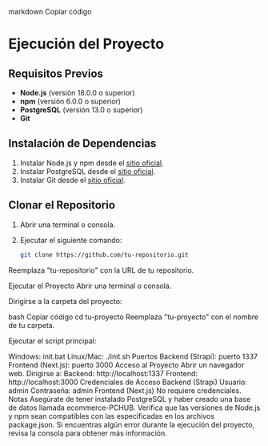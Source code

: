 markdown
Copiar código
# Ejecución del Proyecto

## Requisitos Previos
- **Node.js** (versión 18.0.0 o superior)
- **npm** (versión 6.0.0 o superior)
- **PostgreSQL** (versión 13.0 o superior)
- **Git**

## Instalación de Dependencias
1. Instalar Node.js y npm desde el [sitio oficial](https://nodejs.org).
2. Instalar PostgreSQL desde el [sitio oficial](https://www.postgresql.org).
3. Instalar Git desde el [sitio oficial](https://git-scm.com).

## Clonar el Repositorio
1. Abrir una terminal o consola.
2. Ejecutar el siguiente comando:

   ```bash
   git clone https://github.com/tu-repositorio.git
Reemplaza "tu-repositorio" con la URL de tu repositorio.

Ejecutar el Proyecto
Abrir una terminal o consola.

Dirigirse a la carpeta del proyecto:

bash
Copiar código
cd tu-proyecto
Reemplaza "tu-proyecto" con el nombre de tu carpeta.

Ejecutar el script principal:

Windows: init.bat
Linux/Mac: ./init.sh
Puertos
Backend (Strapi): puerto 1337
Frontend (Next.js): puerto 3000
Acceso al Proyecto
Abrir un navegador web.
Dirigirse a:
Backend: http://localhost:1337
Frontend: http://localhost:3000
Credenciales de Acceso
Backend (Strapi)
Usuario: admin
Contraseña: admin
Frontend (Next.js)
No requiere credenciales.
Notas
Asegúrate de tener instalado PostgreSQL y haber creado una base de datos llamada ecommerce-PCHUB.
Verifica que las versiones de Node.js y npm sean compatibles con las especificadas en los archivos package.json.
Si encuentras algún error durante la ejecución del proyecto, revisa la consola para obtener más información.
